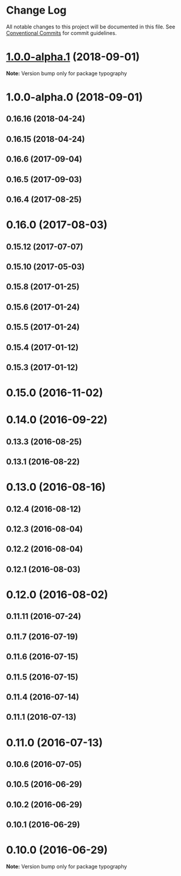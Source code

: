 # Change Log

All notable changes to this project will be documented in this file.
See [Conventional Commits](https://conventionalcommits.org) for commit guidelines.

<a name="1.0.0-alpha.1"></a>
# [1.0.0-alpha.1](https://github.com/KyleAMathews/typography.js/compare/typography@1.0.0-alpha.0...typography@1.0.0-alpha.1) (2018-09-01)

**Note:** Version bump only for package typography





<a name="1.0.0-alpha.0"></a>
# 1.0.0-alpha.0 (2018-09-01)



<a name="0.16.16"></a>
## 0.16.16 (2018-04-24)



<a name="0.16.15"></a>
## 0.16.15 (2018-04-24)



<a name="0.16.6"></a>
## 0.16.6 (2017-09-04)



<a name="0.16.5"></a>
## 0.16.5 (2017-09-03)



<a name="0.16.4"></a>
## 0.16.4 (2017-08-25)



<a name="0.16.0"></a>
# 0.16.0 (2017-08-03)



<a name="0.15.12"></a>
## 0.15.12 (2017-07-07)



<a name="0.15.10"></a>
## 0.15.10 (2017-05-03)



<a name="0.15.8"></a>
## 0.15.8 (2017-01-25)



<a name="0.15.6"></a>
## 0.15.6 (2017-01-24)



<a name="0.15.5"></a>
## 0.15.5 (2017-01-24)



<a name="0.15.4"></a>
## 0.15.4 (2017-01-12)



<a name="0.15.3"></a>
## 0.15.3 (2017-01-12)



<a name="0.15.0"></a>
# 0.15.0 (2016-11-02)



<a name="0.14.0"></a>
# 0.14.0 (2016-09-22)



<a name="0.13.3"></a>
## 0.13.3 (2016-08-25)



<a name="0.13.1"></a>
## 0.13.1 (2016-08-22)



<a name="0.13.0"></a>
# 0.13.0 (2016-08-16)



<a name="0.12.4"></a>
## 0.12.4 (2016-08-12)



<a name="0.12.3"></a>
## 0.12.3 (2016-08-04)



<a name="0.12.2"></a>
## 0.12.2 (2016-08-04)



<a name="0.12.1"></a>
## 0.12.1 (2016-08-03)



<a name="0.12.0"></a>
# 0.12.0 (2016-08-02)



<a name="0.11.11"></a>
## 0.11.11 (2016-07-24)



<a name="0.11.7"></a>
## 0.11.7 (2016-07-19)



<a name="0.11.6"></a>
## 0.11.6 (2016-07-15)



<a name="0.11.5"></a>
## 0.11.5 (2016-07-15)



<a name="0.11.4"></a>
## 0.11.4 (2016-07-14)



<a name="0.11.1"></a>
## 0.11.1 (2016-07-13)



<a name="0.11.0"></a>
# 0.11.0 (2016-07-13)



<a name="0.10.6"></a>
## 0.10.6 (2016-07-05)



<a name="0.10.5"></a>
## 0.10.5 (2016-06-29)



<a name="0.10.2"></a>
## 0.10.2 (2016-06-29)



<a name="0.10.1"></a>
## 0.10.1 (2016-06-29)



<a name="0.10.0"></a>
# 0.10.0 (2016-06-29)

**Note:** Version bump only for package typography

